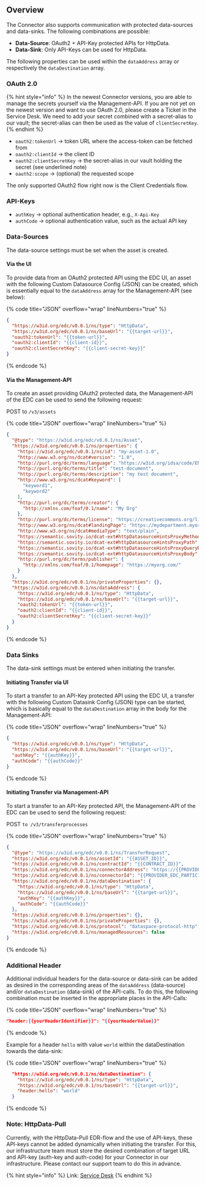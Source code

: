 ## Overview

The Connector also supports communication with protected data-sources and data-sinks. The following combinations are possible: 
- **Data-Source**: OAuth2 + API-Key protected APIs for HttpData.
- **Data-Sink**: Only API-Keys can be used for HttpData.

The following properties can be used within the `dataAddress` array or respectively the `dataDestination` array.

### OAuth 2.0

{% hint style="info" %} In the newest Connector versions, you are able to manage the secrets yourself via the Management-API. If you are not yet on the newest version and want to use OAuth 2.0, please create a Ticket in the Service Desk. We need to add your secret combined with a secret-alias to our vault; the secret-alias can then be used as the value of `clientSecretKey`. {% endhint %}

- `oauth2:tokenUrl` -> token URL where the access-token can be fetched from
- `oauth2:clientId` -> the client ID
- `oauth2:clientSecretKey` -> the secret-alias in our vault holding the secret (see underlined note)
- `oauth2:scope` -> (optional) the requested scope

The only supported OAuth2 flow right now is the Client Credentials flow.

### API-Keys

- `authKey` -> optional authentication header, e.g., ```X-Api-Key```
- `authCode` -> optional authentication value, such as the actual API key

### Data-Sources

The data-source settings must be set when the asset is created. 

#### Via the UI

To provide data from an OAuth2 protected API using the EDC UI, an asset with the following Custom Datasource Config (JSON) can be created, which is essentially equal to the `dataAddress` array for the Management-API (see below):

{% code title="JSON" overflow="wrap" lineNumbers="true" %}
```json
{
  "https://w3id.org/edc/v0.0.1/ns/type": "HttpData",
  "https://w3id.org/edc/v0.0.1/ns/baseUrl": "{{target-url}}",
  "oauth2:tokenUrl": "{{token-url}}",
  "oauth2:clientId": "{{client-id}}",
  "oauth2:clientSecretKey": "{{client-secret-key}}"
}
```
{% endcode %}

#### Via the Management-API

To create an asset providing OAuth2 protected data, the Management-API of the EDC can be used to send the following request:

POST to `/v3/assets`

{% code title="JSON" overflow="wrap" lineNumbers="true" %}
```json
{
  "@type": "https://w3id.org/edc/v0.0.1/ns/Asset",
  "https://w3id.org/edc/v0.0.1/ns/properties": {
    "https://w3id.org/edc/v0.0.1/ns/id": "my-asset-1.0",
    "http://www.w3.org/ns/dcat#version": "1.0",
    "http://purl.org/dc/terms/language": "https://w3id.org/idsa/code/EN",
    "http://purl.org/dc/terms/title": "test-document",
    "http://purl.org/dc/terms/description": "my test document",
    "http://www.w3.org/ns/dcat#keyword": [
      "keyword1",
      "keyword2"
    ],
    "http://purl.org/dc/terms/creator": {
      "http://xmlns.com/foaf/0.1/name": "My Org"
    },
    "http://purl.org/dc/terms/license": "https://creativecommons.org/licenses/by/4.0/",
    "http://www.w3.org/ns/dcat#landingPage": "https://mydepartment.myorg.com/my-offer",
    "http://www.w3.org/ns/dcat#mediaType": "text/plain",
    "https://semantic.sovity.io/dcat-ext#httpDatasourceHintsProxyMethod": "false",
    "https://semantic.sovity.io/dcat-ext#httpDatasourceHintsProxyPath": "false",
    "https://semantic.sovity.io/dcat-ext#httpDatasourceHintsProxyQueryParams": "false",
    "https://semantic.sovity.io/dcat-ext#httpDatasourceHintsProxyBody": "false",
    "http://purl.org/dc/terms/publisher": {
      "http://xmlns.com/foaf/0.1/homepage": "https://myorg.com/"
    }
  },
  "https://w3id.org/edc/v0.0.1/ns/privateProperties": {},
  "https://w3id.org/edc/v0.0.1/ns/dataAddress": {
    "https://w3id.org/edc/v0.0.1/ns/type": "HttpData",
    "https://w3id.org/edc/v0.0.1/ns/baseUrl": "{{target-url}}",
    "oauth2:tokenUrl": "{{token-url}}",
    "oauth2:clientId": "{{client-id}}",
    "oauth2:clientSecretKey": "{{client-secret-key}}"
  }
}
```
{% endcode %}

### Data Sinks

The data-sink settings must be entered when initiating the transfer. 

#### Initiating Transfer via UI

To start a transfer to an API-Key protected API using the EDC UI, a transfer with the following Custom Datasink Config (JSON) type can be started, which is basically equal to the `dataDestination` array in the body for the Management-API:

{% code title="JSON" overflow="wrap" lineNumbers="true" %}
```json
{
  "https://w3id.org/edc/v0.0.1/ns/type": "HttpData",
  "https://w3id.org/edc/v0.0.1/ns/baseUrl": "{{target-url}}",
  "authKey": "{{authKey}}",
  "authCode": "{{authCode}}"
}
```
{% endcode %}

#### Initiating Transfer via Management-API

To start a transfer to an API-Key protected API, the Management-API of the EDC can be used to send the following request:

POST `to /v3/transferprocesses`

{% code title="JSON" overflow="wrap" lineNumbers="true" %}
```json
{
  "@type": "https://w3id.org/edc/v0.0.1/ns/TransferRequest",
  "https://w3id.org/edc/v0.0.1/ns/assetId": "{{ASSET_ID}}",
  "https://w3id.org/edc/v0.0.1/ns/contractId": "{{CONTRACT_ID}}",
  "https://w3id.org/edc/v0.0.1/ns/connectorAddress": "https://{{PROVIDER_EDC_FQDN}}/api/dsp",
  "https://w3id.org/edc/v0.0.1/ns/connectorId": "{{PROVIDER_EDC_PARTICIPANT_ID}}",
  "https://w3id.org/edc/v0.0.1/ns/dataDestination": {
    "https://w3id.org/edc/v0.0.1/ns/type": "HttpData",
    "https://w3id.org/edc/v0.0.1/ns/baseUrl": "{{target-url}}",
    "authKey": "{{authKey}}",
    "authCode": "{{authCode}}"
  },
  "https://w3id.org/edc/v0.0.1/ns/properties": {},
  "https://w3id.org/edc/v0.0.1/ns/privateProperties": {},
  "https://w3id.org/edc/v0.0.1/ns/protocol": "dataspace-protocol-http",
  "https://w3id.org/edc/v0.0.1/ns/managedResources": false
}
```
{% endcode %}

### Additional Header

Additional individual headers for the data-source or data-sink can be added as desired in the corresponding areas of the `dataAddress` (data-source) and/or `dataDestination` (data-sink) of the API-calls. To do this, the following combination must be inserted in the appropriate places in the API-Calls:

{% code title="JSON" overflow="wrap" lineNumbers="true" %}
```json
"header:{{yourHeaderIdentifier}}": "{{yourHeaderValue}}"
```
{% endcode %}

Example for a header `hello` with value `world` within the dataDestination towards the data-sink:

{% code title="JSON" overflow="wrap" lineNumbers="true" %}
```json
  "https://w3id.org/edc/v0.0.1/ns/dataDestination": {
    "https://w3id.org/edc/v0.0.1/ns/type": "HttpData",
    "https://w3id.org/edc/v0.0.1/ns/baseUrl": "{{target-url}}",
    "header:hello": "world"
  }
```
{% endcode %}

### Note: HttpData-Pull
Currently, with the HttpData-Pull EDR-flow and the use of API-keys, these API-keys cannot be added dynamically when initiating the transfer. For this, our infrastructure team must store the desired combination of target URL and API-key (auth-key and auth-code) for your Connector in our infrastructure. Please contact our support team to do this in advance.

{% hint style="info" %} 
Link: <a href="https://sovity.zammad.com/#ticket/view/my_tickets">Service Desk</a>
{% endhint %}
